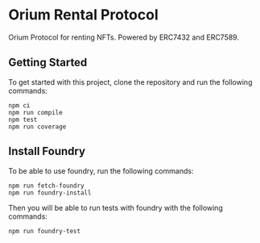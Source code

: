 # Orium Rental Protocol

Orium Protocol for renting NFTs. Powered by ERC7432 and ERC7589.

## Getting Started

To get started with this project, clone the repository and run the following commands:

```shell
npm ci
npm run compile
npm test
npm run coverage
```

## Install Foundry

To be able to use foundry, run the following commands:

```shell
npm run fetch-foundry
npm run foundry-install
```

Then you will be able to run tests with foundry with the following commands:

```shell
npm run foundry-test
```
